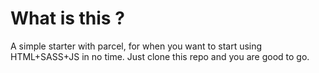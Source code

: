 # What is this ?

A simple starter with parcel, for when you want to start using HTML+SASS+JS in no time.
Just clone this repo and you are good to go.

